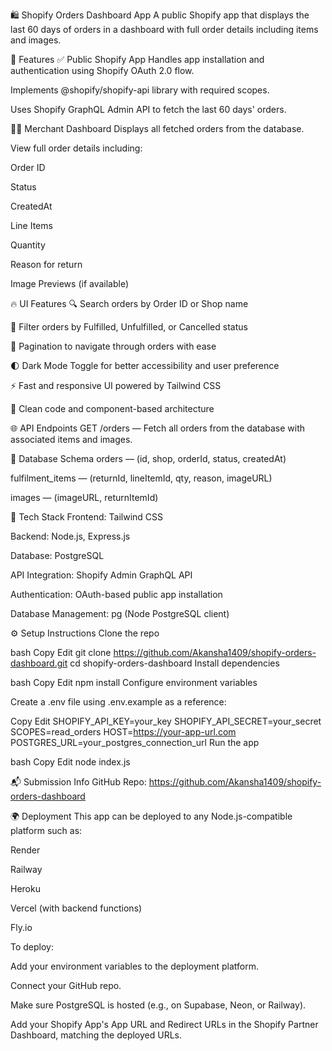 🛍️ Shopify Orders Dashboard App
A public Shopify app that displays the last 60 days of orders in a dashboard with full order details including items and images.

🚀 Features
✅ Public Shopify App
Handles app installation and authentication using Shopify OAuth 2.0 flow.

Implements @shopify/shopify-api library with required scopes.

Uses Shopify GraphQL Admin API to fetch the last 60 days' orders.

🧑‍💼 Merchant Dashboard
Displays all fetched orders from the database.

View full order details including:

Order ID

Status

CreatedAt

Line Items

Quantity

Reason for return

Image Previews (if available)

🔥 UI Features
🔍 Search orders by Order ID or Shop name

🎯 Filter orders by Fulfilled, Unfulfilled, or Cancelled status

📄 Pagination to navigate through orders with ease

🌓 Dark Mode Toggle for better accessibility and user preference

⚡ Fast and responsive UI powered by Tailwind CSS

🔗 Clean code and component-based architecture

🌐 API Endpoints
GET /orders — Fetch all orders from the database with associated items and images.

🧩 Database Schema
orders — (id, shop, orderId, status, createdAt)

fulfilment_items — (returnId, lineItemId, qty, reason, imageURL)

images — (imageURL, returnItemId)

🧪 Tech Stack
Frontend: Tailwind CSS

Backend: Node.js, Express.js

Database: PostgreSQL

API Integration: Shopify Admin GraphQL API

Authentication: OAuth-based public app installation

Database Management: pg (Node PostgreSQL client)

⚙️ Setup Instructions
Clone the repo

bash
Copy
Edit
git clone https://github.com/Akansha1409/shopify-orders-dashboard.git
cd shopify-orders-dashboard
Install dependencies

bash
Copy
Edit
npm install
Configure environment variables

Create a .env file using .env.example as a reference:

Copy
Edit
SHOPIFY_API_KEY=your_key
SHOPIFY_API_SECRET=your_secret
SCOPES=read_orders
HOST=https://your-app-url.com
POSTGRES_URL=your_postgres_connection_url
Run the app

bash
Copy
Edit
node index.js

📬 Submission Info
GitHub Repo: https://github.com/Akansha1409/shopify-orders-dashboard

🌍 Deployment
This app can be deployed to any Node.js-compatible platform such as:

Render

Railway

Heroku

Vercel (with backend functions)

Fly.io

To deploy:

Add your environment variables to the deployment platform.

Connect your GitHub repo.

Make sure PostgreSQL is hosted (e.g., on Supabase, Neon, or Railway).

Add your Shopify App's App URL and Redirect URLs in the Shopify Partner Dashboard, matching the deployed URLs.
